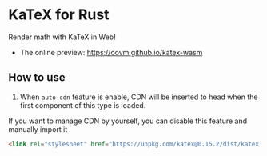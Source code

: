 KaTeX for Rust
==============

Render math with KaTeX in Web!

- The online preview: https://oovm.github.io/katex-wasm

## How to use

1. When `auto-cdn` feature is enable, CDN will be inserted to head when the first component of this type is loaded.

If you want to manage CDN by yourself, you can disable this feature and manually import it

```html
<link rel="stylesheet" href="https://unpkg.com/katex@0.15.2/dist/katex.min.css">
```
